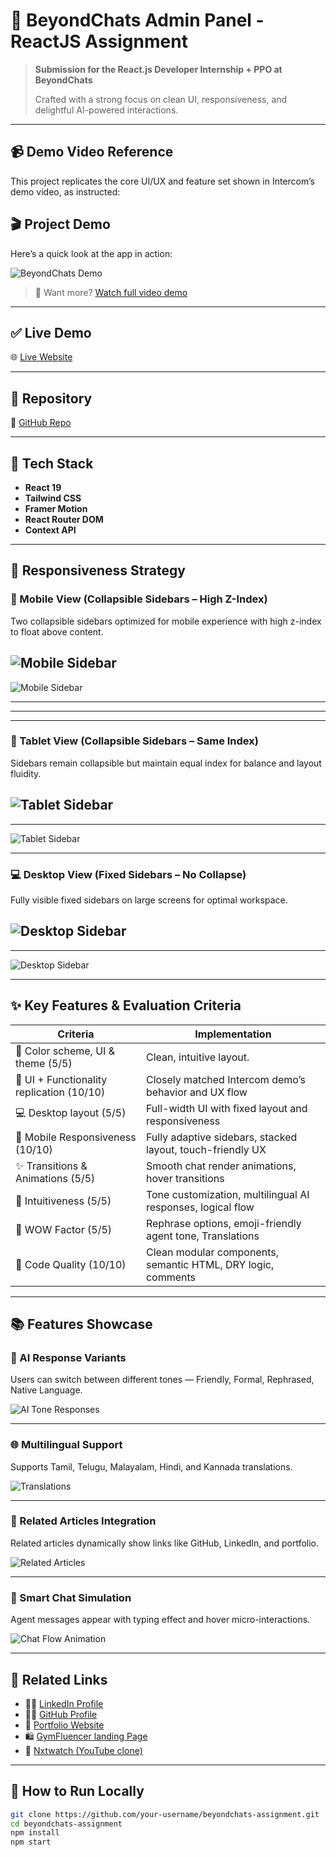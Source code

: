 # 🚀 BeyondChats Admin Panel - ReactJS Assignment

> **Submission for the React.js Developer Internship + PPO at BeyondChats**
>
> Crafted with a strong focus on clean UI, responsiveness, and delightful AI-powered interactions.

---

## 📹 Demo Video Reference

This project replicates the core UI/UX and feature set shown in Intercom’s demo video, as instructed:

## 🎬 Project Demo

Here’s a quick look at the app in action:

![BeyondChats Demo](https://res.cloudinary.com/doov17zaw/image/upload/v1748055566/beyondChats-assignment/beyond_Chats_-_desktop_-_Made_with_Clipchamp_sdtimy.gif)

> 🔗 Want more? [Watch full video demo](https://res.cloudinary.com/doov17zaw/video/upload/v1748026877/beyondChats-assignment/Untitled_video_-_Made_with_Clipchamp_zqk1sr.mp4)

---

## ✅ Live Demo

🌐 [Live Website](https://bc-assignment.netlify.app/)

---

## 📂 Repository

📁 [GitHub Repo](https://github.com/nirmal-coder/BC-Assignment)

---

## 🧰 Tech Stack

- **React 19**
- **Tailwind CSS**
- **Framer Motion**
- **React Router DOM**
- **Context API**

---

## 📱 Responsiveness Strategy

### 📱 Mobile View (Collapsible Sidebars – High Z-Index)

Two collapsible sidebars optimized for mobile experience with high z-index to float above content.

## ![Mobile Sidebar](/public/mobile-1.png)

![Mobile Sidebar](/public/mobile-4.png)

---

---

---

### 📱 Tablet View (Collapsible Sidebars – Same Index)

Sidebars remain collapsible but maintain equal index for balance and layout fluidity.

## ![Tablet Sidebar](/public/tablet-2.png)

---

![Tablet Sidebar](/public/tablet-3.png)

---

### 💻 Desktop View (Fixed Sidebars – No Collapse)

Fully visible fixed sidebars on large screens for optimal workspace.

## ![Desktop Sidebar](/public/desktop-1.png)

---

![Desktop Sidebar](/public/desktop-2.png)

---

## ✨ Key Features & Evaluation Criteria

| Criteria                                  | Implementation                                               |
| ----------------------------------------- | ------------------------------------------------------------ |
| 🎨 Color scheme, UI & theme (5/5)         | Clean, intuitive layout.                                     |
| 🧩 UI + Functionality replication (10/10) | Closely matched Intercom demo’s behavior and UX flow         |
| 💻 Desktop layout (5/5)                   | Full-width UI with fixed layout and responsiveness           |
| 📱 Mobile Responsiveness (10/10)          | Fully adaptive sidebars, stacked layout, touch-friendly UX   |
| ✨ Transitions & Animations (5/5)         | Smooth chat render animations, hover transitions             |
| 🧠 Intuitiveness (5/5)                    | Tone customization, multilingual AI responses, logical flow  |
| 🌟 WOW Factor (5/5)                       | Rephrase options, emoji-friendly agent tone, Translations    |
| 🧹 Code Quality (10/10)                   | Clean modular components, semantic HTML, DRY logic, comments |

---

## 📚 Features Showcase

### 🎯 AI Response Variants

Users can switch between different tones — Friendly, Formal, Rephrased, Native Language.

![AI Tone Responses](/public/AI%20Response%20Variants.png)

---

### 🌐 Multilingual Support

Supports Tamil, Telugu, Malayalam, Hindi, and Kannada translations.

![Translations](/public/translate.png)

---

### 🔗 Related Articles Integration

Related articles dynamically show links like GitHub, LinkedIn, and portfolio.

![Related Articles](/public/Related%20Articles.png)

---

### 🤖 Smart Chat Simulation

Agent messages appear with typing effect and hover micro-interactions.

![Chat Flow Animation](/public/Ai%20simulation.png)

---

## 🔗 Related Links

- 👨‍💼 [LinkedIn Profile](https://www.linkedin.com/in/nirmal-kumarv/)
- 👨‍💻 [GitHub Profile](https://github.com/nirmal-coder)
- 🌌 [Portfolio Website](https://nirmalkumar12portfolio.netlify.app/)
- 🛍️ [GymFluencer landing Page](https://gymfluencernirmal.netlify.app/)
- 💼 [Nxtwatch (YouTube clone)](https://nxtwatchnirmal.ccbp.tech/login)

---

## 📝 How to Run Locally

```bash
git clone https://github.com/your-username/beyondchats-assignment.git
cd beyondchats-assignment
npm install
npm start
```
